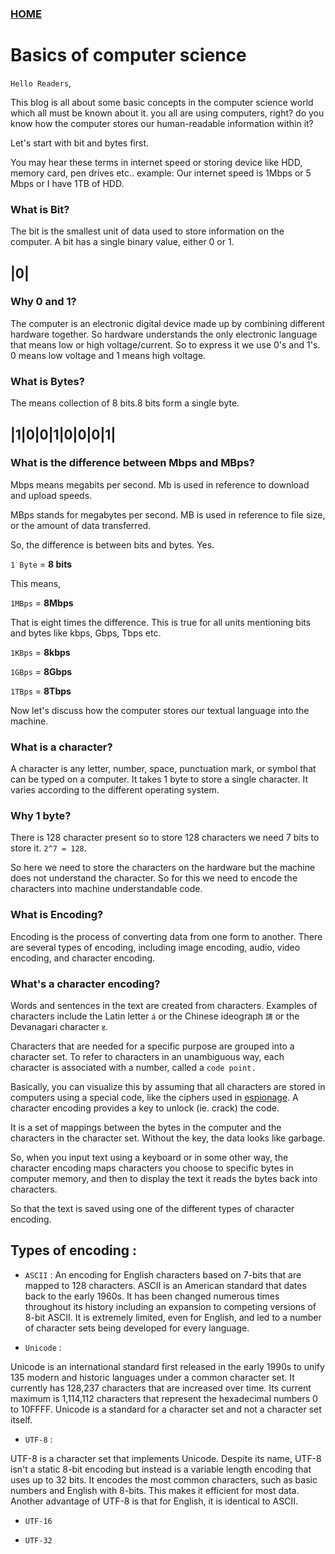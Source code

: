### [HOME](https://krishna-waidande.github.io/)

# Basics of computer science 

`Hello Readers`,

This blog is all about some basic concepts in the computer science world which all must be known about it.
you all are using computers, right? do you know how the computer stores our human-readable information within it?

Let's start with bit and bytes first.

You may hear these terms in internet speed or storing device like HDD, memory card, pen drives etc..
example: Our internet speed is 1Mbps or 5 Mbps or I have 1TB of HDD.

### What is Bit? 
The bit is the smallest unit of data used to store information on the computer. A bit has a single binary value, either 0 or 1.

|0|
---


### Why 0 and 1?


The computer is an electronic digital device made up by combining different hardware together. So hardware understands the only electronic language that means low or high voltage/current. So to express it we use 0's and 1's.
0 means low voltage and 1 means high voltage.


### What is Bytes? 

The means collection of 8 bits.8 bits form a single byte.

|1|0|0|1|0|0|0|1|
-----------------


### What is the difference between Mbps and MBps?

Mbps means megabits per second. Mb is used in reference to download and upload speeds.

MBps stands for megabytes per second. MB is used in reference to file size, or the amount of data transferred.

So, the difference is between bits and bytes. Yes. 

`1 Byte` = **8 bits** 

This means, 

`1MBps` = **8Mbps** 

That is eight times the difference. This is true for all units mentioning bits and bytes like kbps, Gbps, Tbps etc.

`1KBps` = **8kbps**

`1GBps` = **8Gbps**

`1TBps` = **8Tbps** 


Now let's discuss how the computer stores our textual language into the machine.

### What is a character?

A character is any letter, number, space, punctuation mark, or symbol that can be typed on a computer.
It takes 1 byte to store a single character. It varies according to the different operating system.


### Why 1 byte?
There is 128 character present so to store 128 characters we need 7 bits to store it. `2^7 = 128`.

So here we need to store the characters on the hardware but the machine does not understand the character. So for this
we need to encode the characters into machine understandable code.


### What is Encoding?

Encoding is the process of converting data from one form to another. 
There are several types of encoding, including image encoding, audio, video encoding, and character encoding.


### What's a character encoding?

Words and sentences in the text are created from characters. 
Examples of characters include the Latin letter `á` or the Chinese ideograph `請` or the Devanagari character `ह`.


Characters that are needed for a specific purpose are grouped into a character set.
To refer to characters in an unambiguous way, each character is associated with a number, called a `code point.`


Basically, you can visualize this by assuming that all characters are stored in computers using a special code, 
like the ciphers used in [espionage](https://en.wikipedia.org/wiki/Espionage). A character encoding provides a key to unlock (ie. crack) the code.


It is a set of mappings between the bytes in the computer and the characters in the character set. 
Without the key, the data looks like garbage.


So, when you input text using a keyboard or in some other way, 
the character encoding maps characters you choose to specific bytes in computer memory, 
and then to display the text it reads the bytes back into characters.


So that the text is saved using one of the different types of character encoding.

## Types of encoding : 

+ `ASCII` :
An encoding for English characters based on 7-bits that are mapped to 128 characters. 
ASCII is an American standard that dates back to the early 1960s. 
It has been changed numerous times throughout its history including an expansion to competing versions of 8-bit ASCII. 
It is extremely limited, even for English, and led to a number of character sets being developed for every language.


+ `Unicode` :

Unicode is an international standard first released in the early 1990s to unify 135 modern and historic languages under
a common character set. It currently has 128,237 characters that are increased over time. 
Its current maximum is 1,114,112 characters that represent the hexadecimal numbers 0 to 10FFFF. 
Unicode is a standard for a character set and not a character set itself.

+ `UTF-8` :

UTF-8 is a character set that implements Unicode. Despite its name, UTF-8 isn't a static 8-bit encoding but instead is a variable length encoding that uses up to 32 bits. It encodes the most common characters, such as basic numbers and English with 8-bits. This makes it efficient for most data. Another advantage of UTF-8 is that for English, it is identical to ASCII.

+ `UTF-16` 

+ `UTF-32` 
